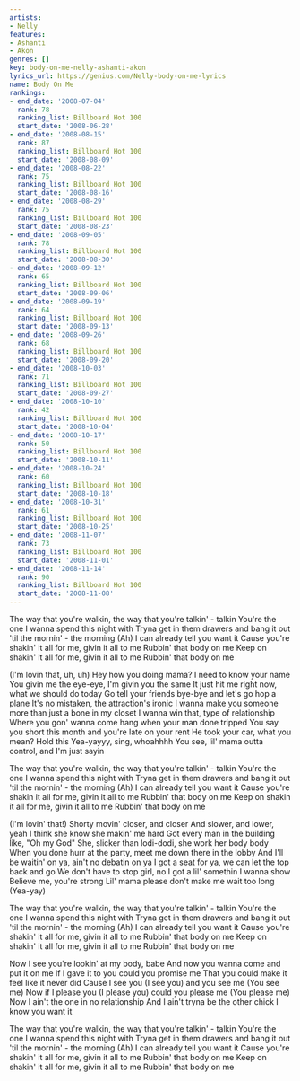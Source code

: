 ```yaml
---
artists:
- Nelly
features:
- Ashanti
- Akon
genres: []
key: body-on-me-nelly-ashanti-akon
lyrics_url: https://genius.com/Nelly-body-on-me-lyrics
name: Body On Me
rankings:
- end_date: '2008-07-04'
  rank: 78
  ranking_list: Billboard Hot 100
  start_date: '2008-06-28'
- end_date: '2008-08-15'
  rank: 87
  ranking_list: Billboard Hot 100
  start_date: '2008-08-09'
- end_date: '2008-08-22'
  rank: 75
  ranking_list: Billboard Hot 100
  start_date: '2008-08-16'
- end_date: '2008-08-29'
  rank: 75
  ranking_list: Billboard Hot 100
  start_date: '2008-08-23'
- end_date: '2008-09-05'
  rank: 78
  ranking_list: Billboard Hot 100
  start_date: '2008-08-30'
- end_date: '2008-09-12'
  rank: 65
  ranking_list: Billboard Hot 100
  start_date: '2008-09-06'
- end_date: '2008-09-19'
  rank: 64
  ranking_list: Billboard Hot 100
  start_date: '2008-09-13'
- end_date: '2008-09-26'
  rank: 68
  ranking_list: Billboard Hot 100
  start_date: '2008-09-20'
- end_date: '2008-10-03'
  rank: 71
  ranking_list: Billboard Hot 100
  start_date: '2008-09-27'
- end_date: '2008-10-10'
  rank: 42
  ranking_list: Billboard Hot 100
  start_date: '2008-10-04'
- end_date: '2008-10-17'
  rank: 50
  ranking_list: Billboard Hot 100
  start_date: '2008-10-11'
- end_date: '2008-10-24'
  rank: 60
  ranking_list: Billboard Hot 100
  start_date: '2008-10-18'
- end_date: '2008-10-31'
  rank: 61
  ranking_list: Billboard Hot 100
  start_date: '2008-10-25'
- end_date: '2008-11-07'
  rank: 73
  ranking_list: Billboard Hot 100
  start_date: '2008-11-01'
- end_date: '2008-11-14'
  rank: 90
  ranking_list: Billboard Hot 100
  start_date: '2008-11-08'
---
```

The way that you're walkin, the way that you're talkin' - talkin
You're the one I wanna spend this night with
Tryna get in them drawers and bang it out 'til the mornin' - the morning
(Ah) I can already tell you want it
Cause you're shakin' it all for me, givin it all to me
Rubbin' that body on me
Keep on shakin' it all for me, givin it all to me
Rubbin' that body on me


(I'm lovin that, uh, uh)
Hey how you doing mama? I need to know your name
You givin me the eye-eye, I'm givin you the same
It just hit me right now, what we should do today
Go tell your friends bye-bye and let's go hop a plane
It's no mistaken, the attraction's ironic
I wanna make you someone more than just a bone in my closet
I wanna win that, type of relationship
Where you gon' wanna come hang when your man done tripped
You say you short this month and you're late on your rent
He took your car, what you mean? Hold this
Yea-yayyy, sing, whoahhhh
You see, lil' mama outta control, and I'm just sayin


The way that you're walkin, the way that you're talkin' - talkin
You're the one I wanna spend this night with
Tryna get in them drawers and bang it out 'til the mornin' - the morning
(Ah) I can already tell you want it
Cause you're shakin it all for me, givin it all to me
Rubbin' that body on me
Keep on shakin it all for me, givin it all to me
Rubbin' that body on me


(I'm lovin' that!)
Shorty movin' closer, and closer
And slower, and lower, yeah
I think she know she makin' me hard
Got every man in the building like, "Oh my God"
She, slicker than lodi-dodi, she work her body body
When you done hurr at the party, meet me down there in the lobby
And I'll be waitin' on ya, ain't no debatin on ya
I got a seat for ya, we can let the top back and go
We don't have to stop girl, no
I got a lil' somethin I wanna show
Believe me, you're strong
Lil' mama please don't make me wait too long (Yea-yay)


The way that you're walkin, the way that you're talkin' - talkin
You're the one I wanna spend this night with
Tryna get in them drawers and bang it out 'til the mornin' - the morning
(Ah) I can already tell you want it
Cause you're shakin' it all for me, givin it all to me
Rubbin' that body on me
Keep on shakin' it all for me, givin it all to me
Rubbin' that body on me


Now I see you're lookin' at my body, babe
And now you wanna come and put it on me
If I gave it to you could you promise me
That you could make it feel like it never did
Cause I see you (I see you) and you see me (You see me)
Now if I please you (I please you) could you please me
(You please me)
Now I ain't the one in no relationship
And I ain't tryna be the other chick
I know you want it


The way that you're walkin, the way that you're talkin' - talkin
You're the one I wanna spend this night with
Tryna get in them drawers and bang it out 'til the mornin' - the morning
(Ah) I can already tell you want it
Cause you're shakin' it all for me, givin it all to me
Rubbin' that body on me
Keep on shakin' it all for me, givin it all to me
Rubbin' that body on me
